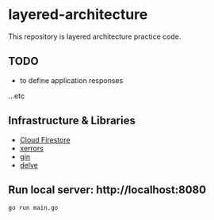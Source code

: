 # layered-architecture

This repository is layered architecture practice code.

## TODO

- to define application responses

...etc

## Infrastructure & Libraries

- [Cloud Firestore](https://godoc.org/cloud.google.com/go/firestore)
- [xerrors](https://github.com/golang/xerrors)
- [gin](https://github.com/gin-gonic/gin)
- [delve](https://github.com/go-delve/delve)

## Run local server: http://localhost:8080

```
go run main.go
```
